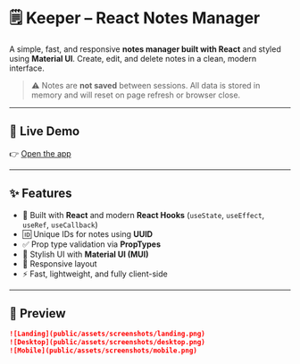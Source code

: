 # 🗒️ Keeper – React Notes Manager

A simple, fast, and responsive **notes manager built with React** and styled using **Material UI**. Create, edit, and delete notes in a clean, modern interface.

> ⚠️ Notes are **not saved** between sessions. All data is stored in memory and will reset on page refresh or browser close.

---

## 🚀 Live Demo

👉 [Open the app](https://borisplotnikov.github.io/keeper/)

---

## ✨ Features

- 🧠 Built with **React** and modern **React Hooks** (`useState`, `useEffect`, `useRef`, `useCallback`)
- 🆔 Unique IDs for notes using **UUID**
- ✅ Prop type validation via **PropTypes**
- 🎨 Stylish UI with **Material UI (MUI)**
- 📱 Responsive layout
- ⚡ Fast, lightweight, and fully client-side

---

## 📸 Preview

```markdown
![Landing](public/assets/screenshots/landing.png)
![Desktop](public/assets/screenshots/desktop.png)
![Mobile](public/assets/screenshots/mobile.png)
